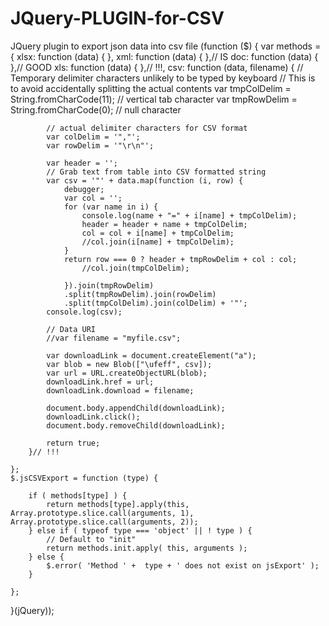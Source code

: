# JQuery-PLUGIN-for-CSV
JQuery plugin to export json data into csv file
(function ($) {
    var methods = {
        xlsx: function (data) {
        },
        xml: function (data) { },// IS
        doc: function (data) { },// GOOD
        xls: function (data) { },// !!!,
        csv: function (data, filename) {
            // Temporary delimiter characters unlikely to be typed by keyboard
            // This is to avoid accidentally splitting the actual contents
            var tmpColDelim = String.fromCharCode(11); // vertical tab character
            var tmpRowDelim = String.fromCharCode(0); // null character

            // actual delimiter characters for CSV format
            var colDelim = '","';
            var rowDelim = '"\r\n"';

            var header = '';
            // Grab text from table into CSV formatted string
            var csv = '"' + data.map(function (i, row) {
                debugger;
                var col = '';
                for (var name in i) {
                    console.log(name + "=" + i[name] + tmpColDelim);
                    header = header + name + tmpColDelim;
                    col = col + i[name] + tmpColDelim;
                    //col.join(i[name] + tmpColDelim);
                }
                return row === 0 ? header + tmpRowDelim + col : col;
                    //col.join(tmpColDelim);

                }).join(tmpRowDelim)
                .split(tmpRowDelim).join(rowDelim)
                .split(tmpColDelim).join(colDelim) + '"';
            console.log(csv);

            // Data URI
            //var filename = "myfile.csv";
            
            var downloadLink = document.createElement("a");
            var blob = new Blob(["\ufeff", csv]);
            var url = URL.createObjectURL(blob);
            downloadLink.href = url;
            downloadLink.download = filename;

            document.body.appendChild(downloadLink);
            downloadLink.click();
            document.body.removeChild(downloadLink);

            return true;
        }// !!!

    };
    $.jsCSVExport = function (type) {

        if ( methods[type] ) {
            return methods[type].apply(this, Array.prototype.slice.call(arguments, 1), Array.prototype.slice.call(arguments, 2));
        } else if ( typeof type === 'object' || ! type ) {
            // Default to "init"
            return methods.init.apply( this, arguments );
        } else {
            $.error( 'Method ' +  type + ' does not exist on jsExport' );
        }
        
    };
}(jQuery));
